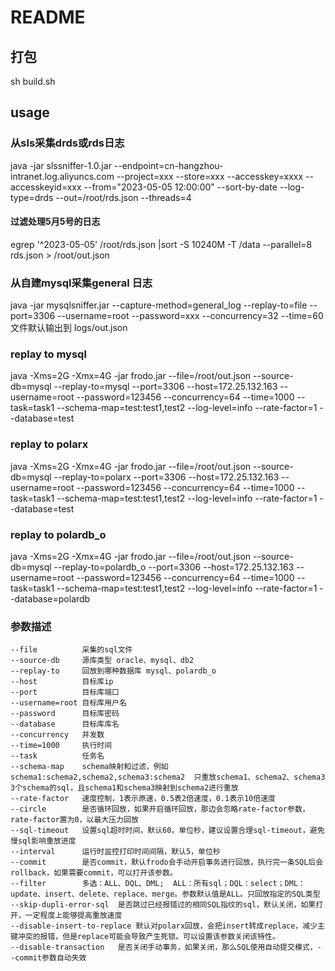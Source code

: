 # README
## 打包
sh build.sh

## usage
### 从sls采集drds或rds日志
java -jar slssniffer-1.0.jar --endpoint=cn-hangzhou-intranet.log.aliyuncs.com --project=xxx  --store=xxx --accesskey=xxxx --accesskeyid=xxx  --from="2023-05-05 12:00:00" --sort-by-date --log-type=drds --out=/root/rds.json --threads=4

#### 过滤处理5月5号的日志
egrep '^2023-05-05'  /root/rds.json |sort -S 10240M -T /data --parallel=8 rds.json  > /root/out.json

### 从自建mysql采集general 日志
java  -jar mysqlsniffer.jar --capture-method=general_log  --replay-to=file --port=3306 --username=root --password=xxx  --concurrency=32 --time=60
文件默认输出到 logs/out.json

### replay to mysql
java -Xms=2G -Xmx=4G -jar frodo.jar --file=/root/out.json --source-db=mysql --replay-to=mysql --port=3306 --host=172.25.132.163 --username=root --password=123456 --concurrency=64 --time=1000 --task=task1 --schema-map=test:test1,test2 --log-level=info --rate-factor=1 --database=test

### replay to polarx
java -Xms=2G -Xmx=4G -jar frodo.jar --file=/root/out.json --source-db=mysql --replay-to=polarx --port=3306 --host=172.25.132.163 --username=root --password=123456 --concurrency=64 --time=1000 --task=task1 --schema-map=test:test1,test2 --log-level=info --rate-factor=1 --database=test

### replay to polardb_o
java -Xms=2G -Xmx=4G -jar frodo.jar --file=/root/out.json --source-db=mysql --replay-to=polardb_o --port=3306 --host=172.25.132.163 --username=root --password=123456 --concurrency=64 --time=1000 --task=task1 --schema-map=test:test1,test2 --log-level=info --rate-factor=1 --database=polardb

### 参数描述
```
--file          采集的sql文件
--source-db     源库类型 oracle、mysql、db2
--replay-to     回放到哪种数据库 mysql、polardb_o
--host          目标库ip
--port          目标库端口
--username=root 目标库用户名
--password      目标库密码
--database      目标库库名
--concurrency   并发数
--time=1000     执行时间
--task          任务名
--schema-map    schema映射和过滤，例如schema1:schema2,schema2,schema3:schema2  只重放schema1、schema2、schema3 3个schema的sql，且schema1和schema3映射到schema2进行重放
--rate-factor   速度控制，1表示原速，0.5表2倍速度，0.1表示10倍速度
--circle        是否循环回放，如果开启循环回放，那边会忽略rate-factor参数，rate-factor置为0，以最大压力回放
--sql-timeout   设置sql超时时间，默认60，单位秒，建议设置合理sql-timeout，避免慢sql影响重放进度
--interval      运行时监控打印时间间隔，默认5，单位秒
--commit	    是否commit，默认frodo会手动开启事务进行回放，执行完一条SQL后会rollback，如果需要commit，可以打开该参数。
--filter        多选：ALL、DQL、DML;  ALL：所有sql；DQL：select；DML：update、insert、delete、replace、merge。参数默认值是ALL。只回放指定的SQL类型
--skip-dupli-error-sql  是否跳过已经报错过的相同SQL指纹的sql，默认关闭，如果打开，一定程度上能够提高重放速度
--disable-insert-to-replace 默认对polarx回放，会把insert转成replace，减少主键冲突的报错，但是replace可能会导致产生死锁。可以设置该参数关闭该特性。
--disable-transaction   是否关闭手动事务，如果关闭，那么SQL使用自动提交模式，--commit参数自动失效

```